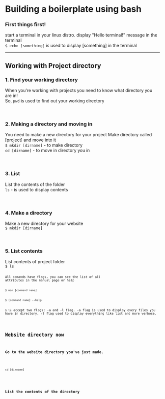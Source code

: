 <h1>Building a boilerplate using bash</h1>

<h3>First things first!</h3>
start a terminal in your linux distro.
display "Hello terminal!" message in the terminal
<br>
<code>$ echo [something]</code> is used to display [something] in the terminal 
<hr>


<h2>Working with Project directory</h2>
<h3>1. Find your working directory</h3>
When you're working with projects you need to know what directory you are in!
<br>
So, <code>pwd</code> is used to find out your working directory
<br><br><br>
<h3>2. Making a directory and moving in</h3>
You need to make a new directory for your project
Make directory called [project] and move into it
<br>
<code>$ mkdir [dirname]</code> - to make directory
<br>
<code>cd [dirname]</code> - to move in directory you in 
<br><br><br>

<h3>3. List</h3>
List the contents of the folder
<br>
<code>ls</code> - is used to display contents
<br><br><br>

<h3>4. Make a directory</h3>
Make a new directory for your website
<br>
<code>$ mkdir [dirname]</code> 
<br><br><br>

<h3>5. List contents</h3>
List contents of project folder
<br>
<code>$ ls<code>
<br>
All comands have flags, you can see the list of all
attributes in the manual page or help
<br>
<code>$ man [command name]</code>
<br>
<code>$ [command name] --help</code>
<br>
<code>$ ls</code> accept two flags: -a and -l flag. -a flag is used to display every files you have in directory. -l flag used to display everything like list and more verbose.
<br>

<h2>Website directory now</h2>
<h3>Go to the website directory you've just made.</h3>
<br>
<code>cd [dirname]</code>
<br><br><br>
<h3>List the contents of the directory</h3>